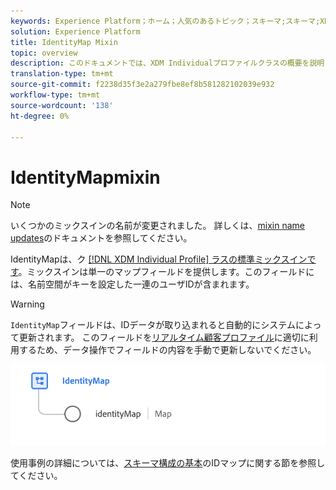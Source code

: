 ```yaml
---
keywords: Experience Platform；ホーム；人気のあるトピック；スキーマ;スキーマ;XDM；個々のプロファイル；フィールド；スキーマ;スキーマ;identityMap；アイデンティティマップ；スキーマ設計；マップ；和集合スキーマ;和集合
solution: Experience Platform
title: IdentityMap Mixin
topic: overview
description: このドキュメントでは、XDM Individualプロファイルクラスの概要を説明します。
translation-type: tm+mt
source-git-commit: f2238d35f3e2a279fbe8ef8b581282102039e932
workflow-type: tm+mt
source-wordcount: '138'
ht-degree: 0%

---
```



#  IdentityMapmixin

>[!NOTE]
>
>いくつかのミックスインの名前が変更されました。 詳しくは、[mixin name updates](../name-updates.md)のドキュメントを参照してください。

 IdentityMapは、ク [[!DNL XDM Individual Profile] ラスの標準ミックスインです](../../classes/individual-profile.md)。ミックスインは単一のマップフィールドを提供します。このフィールドには、名前空間がキーを設定した一連のユーザIDが含まれます。

>[!WARNING]
>
>`IdentityMap`フィールドは、IDデータが取り込まれると自動的にシステムによって更新されます。 このフィールドを[リアルタイム顧客プロファイル](../../../profile/home.md)に適切に利用するため、データ操作でフィールドの内容を手動で更新しないでください。

<img src="../../images/mixins/identitymap.png" width="600" /><br />

使用事例の詳細については、[スキーマ構成の基本](../../schema/composition.md#identityMap)のIDマップに関する節を参照してください。